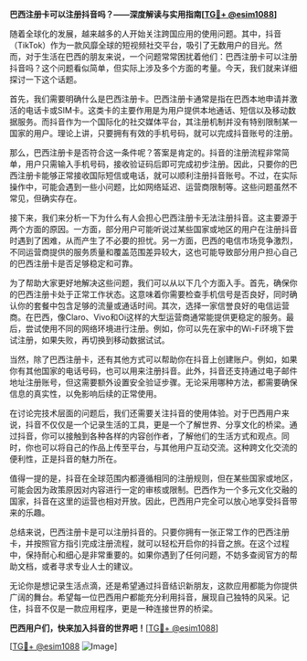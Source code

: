 **巴西注册卡可以注册抖音吗？——深度解读与实用指南[[TG💪+ @esim1088](https://t.me/s/esim1088)]**

随着全球化的发展，越来越多的人开始关注跨国应用的使用问题。其中，抖音（TikTok）作为一款风靡全球的短视频社交平台，吸引了无数用户的目光。然而，对于生活在巴西的朋友来说，一个问题常常困扰着他们：巴西注册卡可以注册抖音吗？这个问题看似简单，但实际上涉及多个方面的考量。今天，我们就来详细探讨一下这个话题。

首先，我们需要明确什么是巴西注册卡。巴西注册卡通常是指在巴西本地申请并激活的电话卡或SIM卡。这类卡的主要作用是为用户提供本地通话、短信以及移动数据服务。而抖音作为一个国际化的社交媒体平台，其注册机制并没有特别限制某一国家的用户。理论上讲，只要拥有有效的手机号码，就可以完成抖音账号的注册。

那么，巴西注册卡是否符合这一条件呢？答案是肯定的。抖音的注册流程非常简单，用户只需输入手机号码，接收验证码后即可完成初步注册。因此，只要你的巴西注册卡能够正常接收国际短信或电话，就可以顺利注册抖音账号。不过，在实际操作中，可能会遇到一些小问题，比如网络延迟、运营商限制等。这些问题虽然不常见，但确实存在。

接下来，我们来分析一下为什么有人会担心巴西注册卡无法注册抖音。这主要源于两个方面的原因。一方面，部分用户可能听说过某些国家或地区的用户在注册抖音时遇到了困难，从而产生了不必要的担忧。另一方面，巴西的电信市场竞争激烈，不同运营商提供的服务质量和覆盖范围差异较大，这也可能导致部分用户担心自己的巴西注册卡是否足够稳定和可靠。

为了帮助大家更好地解决这些问题，我们可以从以下几个方面入手。首先，确保你的巴西注册卡处于正常工作状态。这意味着你需要检查手机信号是否良好，同时确认你的套餐中包含足够的流量或通话时间。其次，选择一家信誉良好的电信运营商。在巴西，像Claro、Vivo和Oi这样的大型运营商通常能提供更稳定的服务。最后，尝试使用不同的网络环境进行注册。例如，你可以先在家中的Wi-Fi环境下尝试注册，如果失败，再切换到移动数据试试。

当然，除了巴西注册卡，还有其他方式可以帮助你在抖音上创建账户。例如，如果你有其他国家的电话号码，也可以用来注册抖音。此外，抖音还支持通过电子邮件地址注册账号，但这需要额外设置安全验证步骤。无论采用哪种方法，都需要确保信息的真实性，以免影响后续的正常使用。

在讨论完技术层面的问题后，我们还需要关注抖音的使用体验。对于巴西用户来说，抖音不仅仅是一个记录生活的工具，更是一个了解世界、分享文化的桥梁。通过抖音，你可以接触到各种各样的内容创作者，了解他们的生活方式和观点。同时，你也可以将自己的作品上传至平台，与其他用户互动交流。这种跨文化交流的便利性，正是抖音的魅力所在。

值得一提的是，抖音在全球范围内都遵循相同的注册规则，但在某些国家或地区，可能会因为政策原因对内容进行一定的审核或限制。巴西作为一个多元文化交融的国家，抖音在这里的运营也相对开放。因此，巴西用户完全可以放心地享受抖音带来的乐趣。

总结来说，巴西注册卡是可以注册抖音的。只要你拥有一张正常工作的巴西注册卡，并按照官方指引完成注册流程，就可以轻松开启你的抖音之旅。在这个过程中，保持耐心和细心是非常重要的。如果你遇到了任何问题，不妨多查阅官方的帮助文档，或者寻求专业人士的建议。

无论你是想记录生活点滴，还是希望通过抖音结识新朋友，这款应用都能为你提供广阔的舞台。希望每一位巴西用户都能充分利用抖音，展现自己独特的风采。记住，抖音不仅是一款应用程序，更是一种连接世界的桥梁。

**巴西用户们，快来加入抖音的世界吧！**[[TG💪+ @esim1088](https://t.me/s/esim1088)]

[[TG💪+ @esim1088](https://t.me/s/esim1088) ![Image](https://i.postimg.cc/4NQfJmqS/Snipaste-2025-05-13-00-14-12.png)]